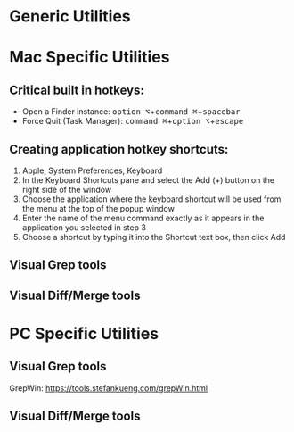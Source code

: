# Generic Utilities




# Mac Specific Utilities

## Critical built in hotkeys:
- Open a Finder instance: <kbd>option ⌥</kbd>+<kbd>command ⌘</kbd>+<kbd>spacebar</kbd>
- Force Quit (Task Manager): <kbd>command ⌘</kbd>+<kbd>option ⌥</kbd>+<kbd>escape</kbd>

## Creating application hotkey shortcuts:
 1. Apple, System Preferences, Keyboard
 2. In the Keyboard Shortcuts pane and select the Add (+) button on the right side of the window
 3. Choose the application where the keyboard shortcut will be used from the menu at the top of the popup window
 4. Enter the name of the menu command exactly as it appears in the application you selected in step 3
 5. Choose a shortcut by typing it into the Shortcut text box, then click Add

## Visual Grep tools

## Visual Diff/Merge tools

# PC Specific Utilities

## Visual Grep tools
GrepWin: https://tools.stefankueng.com/grepWin.html

## Visual Diff/Merge tools
